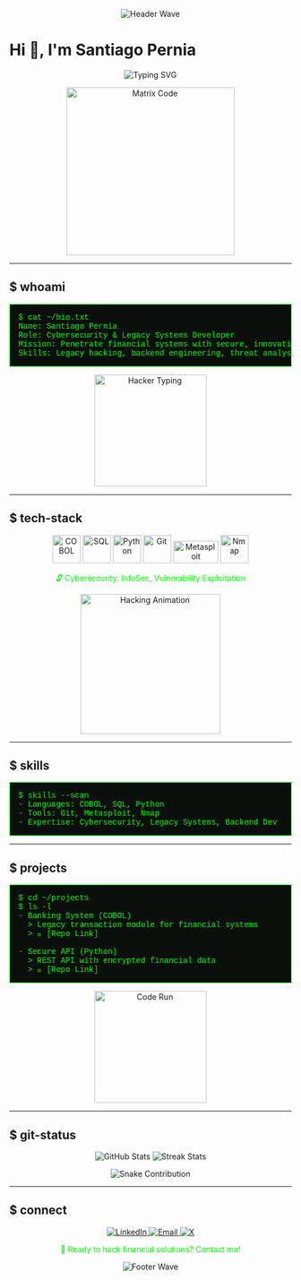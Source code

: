 <p align="center">
  <img src="https://capsule-render.vercel.app/api?type=wave&color=0A0F0B,00FF00&height=120&section=header&text=Santiago%20Pernia&fontSize=50&animation=blink" alt="Header Wave" />
</p>

# Hi 👾, I'm Santiago Pernia
<p align="center">
  <img src="https://readme-typing-svg.herokuapp.com/?lines=Hacker+Dev+%7C+COBOL,+Python,+SQL+%7C+Cybersecurity+Master&font=Fira+Code&pause=1000&color=00FF00" alt="Typing SVG" />
</p>
<p align="center">
  <img src="https://media.giphy.com/media/26xBwdIuRJi5Mtrzm/giphy.gif" width="300" alt="Matrix Code" />
</p>

---

## $ whoami
<pre style="color: #00FF00; background-color: #0A0F0B; padding: 15px; font-family: 'Courier New', monospace; border: 1px solid #00FF00;">
$ cat ~/bio.txt
Name: Santiago Pernia
Role: Cybersecurity & Legacy Systems Developer
Mission: Penetrate financial systems with secure, innovative code
Skills: Legacy hacking, backend engineering, threat analysis
</pre>
<p align="center">
  <img src="https://media.giphy.com/media/3o7TKTDnH2kO4N3n92/giphy.gif" width="200" alt="Hacker Typing" />
</p>

---

## $ tech-stack
<p align="center">
  <img src="https://cdn.jsdelivr.net/gh/devicons/devicon/icons/cobol/cobol-original.svg" width="50" height="50" alt="COBOL" />
  <img src="https://cdn.jsdelivr.net/gh/devicons/devicon/icons/postgresql/postgresql-original.svg" width="50" height="50" alt="SQL" />
  <img src="https://cdn.jsdelivr.net/gh/devicons/devicon/icons/python/python-original.svg" width="50" height="50" alt="Python" />
  <img src="https://cdn.jsdelivr.net/gh/devicons/devicon/icons/git/git-original.svg" width="50" height="50" alt="Git" />
  <img src="https://upload.wikimedia.org/wikipedia/commons/6/6e/Metasploit_logo_and_wordmark.svg" width="80" height="40" alt="Metasploit" />
  <img src="https://upload.wikimedia.org/wikipedia/commons/9/90/Antu_nmap_icon.svg" width="50" height="50" alt="Nmap" />
</p>
<p align="center" style="color: #00FF00;">🔓 Cybersecurity: InfoSec, Vulnerability Exploitation</p>
<p align="center">
  <img src="https://media.giphy.com/media/ln7z2eWriiQAllfVcn/giphy.gif" width="250" alt="Hacking Animation" />
</p>

---

## $ skills
<pre style="color: #00FF00; background-color: #0A0F0B; padding: 15px; font-family: 'Courier New', monospace; border: 1px solid #00FF00;">
$ skills --scan
- Languages: COBOL, SQL, Python
- Tools: Git, Metasploit, Nmap
- Expertise: Cybersecurity, Legacy Systems, Backend Dev
</pre>

---

## $ projects
<pre style="color: #00FF00; background-color: #0A0F0B; padding: 15px; font-family: 'Courier New', monospace; border: 1px solid #00FF00;">
$ cd ~/projects
$ ls -l
- Banking System (COBOL)
  > Legacy transaction module for financial systems
  > 🔗 [Repo Link]

- Secure API (Python)
  > REST API with encrypted financial data
  > 🔗 [Repo Link]
</pre>
<p align="center">
  <img src="https://media.giphy.com/media/5xtDarL8v3s5nUq2G0w/giphy.gif" width="200" alt="Code Run" />
</p>

---

## $ git-status
<p align="center">
  <img src="https://github-readme-stats.vercel.app/api?username=SantiagoPernia&show_icons=true&theme=dracula&hide_border=true" alt="GitHub Stats" />
  <img src="https://github-readme-streak-stats.herokuapp.com/?user=SantiagoPernia&theme=dracula&hide_border=true" alt="Streak Stats" />
</p>
<p align="center">
  <img src="https://github.com/SantiagoPernia/SantiagoPernia/blob/output/github-contribution-grid-snake.svg" alt="Snake Contribution" />
</p>

---

## $ connect
<p align="center">
  <a href="https://www.linkedin.com/in/santiago-pernia/" target="_blank">
    <img src="https://img.shields.io/badge/LinkedIn-00FF00?logo=linkedin&style=flat-square&logoColor=black&color=00FF00" alt="LinkedIn" />
  </a>
  <a href="mailto:tu.email@dominio.com" target="_blank">
    <img src="https://img.shields.io/badge/Email-00FF00?logo=gmail&style=flat-square&logoColor=black&color=00FF00" alt="Email" />
  </a>
  <a href="https://x.com/tu_usuario" target="_blank">
    <img src="https://img.shields.io/badge/X-00FF00?logo=x&style=flat-square&logoColor=black&color=00FF00" alt="X" />
  </a>
</p>

<p align="center" style="color: #00FF00;">🔐 Ready to hack financial solutions? Contact me!</p>

<p align="center">
  <img src="https://capsule-render.vercel.app/api?type=wave&color=0A0F0B,00FF00&height=100&section=footer" alt="Footer Wave" />
</p>









